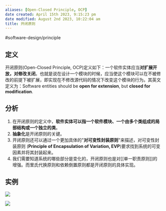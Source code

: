 ```yaml
---
aliases: [Open-Closed Principle, OCP]
date created: April 15th 2023, 9:15:23 pm
date modified: August 2nd 2023, 10:22:04 am
title: 开闭原则
---
```

#software-design/principle

## 定义

开闭原则(Open-Closed Principle, OCP)定义如下：一个软件实体应当**对扩展开放，对修改关闭**。也就是说在设计一个模块的时候，应当使这个模块可以在不被修改的前提下被扩展，即实现在不修改源代码的情况下改变这个模块的行为。其英文定义为：Software entities should be **open for extension**, but **closed for modification**.

## 分析

1. 在开闭原则的定义中，**软件实体可以指一个软件模块、一个由多个类组成的局部结构或一个独立的类**。
2. **抽象化**是开闭原则的关键。
3.  开闭原则还可以通过一个更加具体的"**对可变性封装原则**"来描述，对可变性封装原则 (**Principle of Encapsulation of Variation, EVP**)要求找到系统的可变因素并将其封装起来。
4.  我们需要知道系统的哪些部分是变化的，开闭原则也是对[[单一职责原则]]的增强。而里氏代换原则和依赖倒置原则都是开闭原则的具体实现。

## 实例

![](https://spricoder.oss-cn-shanghai.aliyuncs.com/2021-Software-System-Design/img/lec01/6.png)

![](https://spricoder.oss-cn-shanghai.aliyuncs.com/2021-Software-System-Design/img/lec01/7.png)